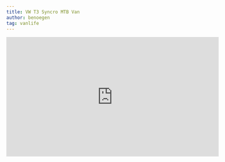```yaml
---
title: VW T3 Syncro MTB Van
author: benoegen
tag: vanlife
---
```

<iframe width="560" height="315" src="https://www.youtube.com/embed/2bpY66GDp00" title="YouTube video player" frameborder="0" allow="accelerometer; autoplay; clipboard-write; encrypted-media; gyroscope; picture-in-picture" allowfullscreen></iframe>